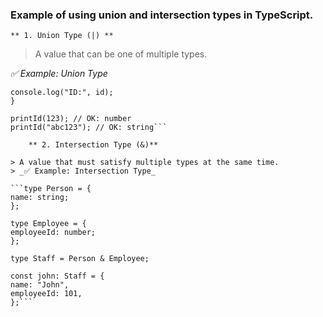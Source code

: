 ### Example of using union and intersection types in TypeScript.

    ** 1. Union Type (|) **

> A value that can be one of multiple types.

_✅ Example: Union Type_

````function printId(id: number | string) {
console.log("ID:", id);
}

printId(123); // OK: number
printId("abc123"); // OK: string```

    ** 2. Intersection Type (&)**

> A value that must satisfy multiple types at the same time.
> _✅ Example: Intersection Type_

```type Person = {
name: string;
};

type Employee = {
employeeId: number;
};

type Staff = Person & Employee;

const john: Staff = {
name: "John",
employeeId: 101,
};```
````
